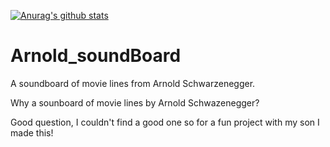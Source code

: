 [![Anurag's github stats](https://github-readme-stats.vercel.app/api?username=DigitalTheorist)](https://github.com/anuraghazra/github-readme-stats)

# Arnold_soundBoard
A soundboard of movie lines from Arnold Schwarzenegger.

Why a sounboard of movie lines by Arnold Schwazenegger?

Good question, I couldn't find a good one so for a fun project with my son I made this! 
